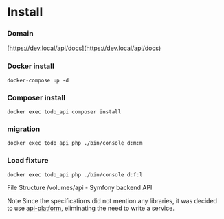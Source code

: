 # Install

### Domain

[https://dev.local/api/docs](https://dev.local/api/docs)

### Docker install

```shell
docker-compose up -d
```

### Composer install

```shell
docker exec todo_api composer install
```

### migration

```shell
docker exec todo_api php ./bin/console d:m:m
```

### Load fixture

```shell
docker exec todo_api php ./bin/console d:f:l
```

File Structure
/volumes/api - Symfony backend API

Note
Since the specifications did not mention any libraries, it was decided to use [api-platform](https://api-platform.com), eliminating the need to write a service.
